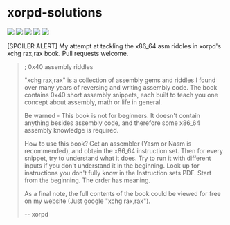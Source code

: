 # xorpd-solutions
[![](https://img.shields.io/github/stars/0xdea/xorpd-solutions.svg?color=yellow)](https://github.com/0xdea/xorpd-solutions)
[![](https://img.shields.io/github/forks/0xdea/xorpd-solutions.svg?color=green)](https://github.com/0xdea/xorpd-solutions)
[![](https://img.shields.io/github/watchers/0xdea/xorpd-solutions.svg?color=red)](https://github.com/0xdea/xorpd-solutions)
[![](https://img.shields.io/badge/twitter-%400xdea-blue.svg)](https://twitter.com/0xdea)
[![](https://img.shields.io/badge/mastodon-%40raptor-purple.svg)](https://infosec.exchange/@raptor)

[SPOILER ALERT] My attempt at tackling the x86_64 asm riddles in xorpd's xchg rax,rax book. Pull requests welcome.

> ; 0x40 assembly riddles
>
> "xchg rax,rax" is a collection of assembly gems and riddles I found over many years of reversing and writing assembly code. The book contains 0x40 short assembly snippets, each built to teach you one concept about assembly, math or life in general.
>
> Be warned - This book is not for beginners. It doesn't contain anything besides assembly code, and therefore some x86_64 assembly knowledge is required.
>
> How to use this book? Get an assembler (Yasm or Nasm is recommended), and obtain the x86_64 instruction set. Then for every snippet, try to understand what it does. Try to run it with different inputs if you don't understand it in the beginning. Look up for instructions you don't fully know in the Instruction sets PDF. Start from the beginning. The order has meaning.
>
> As a final note, the full contents of the book could be viewed for free on my website (Just google "xchg rax,rax").
>
> -- xorpd
